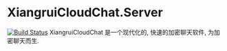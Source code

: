 ﻿# XiangruiCloudChat.Server
[![Build Status](https://dev.azure.com/xiangruikong20190439/XiangruiCloudChat/_apis/build/status/XiangruiCloudChat%20Server%20CI?branchName=master)](https://dev.azure.com/xiangruikong20190439/XiangruiCloudChat/_build/latest?definitionId=2&branchName=master)
XiangruiCloudChat 是一个现代化的, 快速的加密聊天软件, 为加密聊天而生.